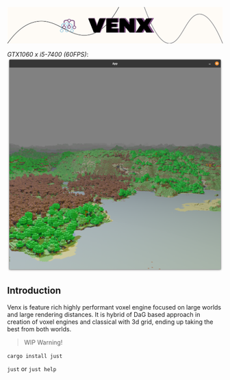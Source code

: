 <img src="assets/venx-splash.png" alt="Venx" />


_GTX1060 x i5-7400 (60FPS)_:
<img src="assets/Screenshot_new.png" alt="Scene" />


## Introduction
Venx is feature rich highly performant voxel engine focused on large worlds and large rendering distances. It is hybrid of DaG based approach in creation of voxel engines and classical with 3d grid, ending up taking the best from both worlds.

> WIP Warning!

`cargo install just`

`just` or `just help`
